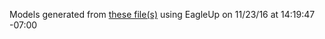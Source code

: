 Models generated from [these file(s)](https://raw.github.com/sparkfun/Servo_Trigger/3d9b011d96cfc7ab404b7b7f712208e9bd7eb394/Hardware/SparkFun_Servo_Trigger.brd) using EagleUp on 11/23/16 at 14:19:47 -07:00
